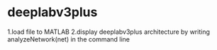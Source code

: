 # deeplabv3plus
1.load file to MATLAB
2.display deeplabv3plus architecture by writing analyzeNetwork(net) in the command line

